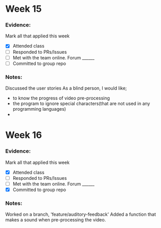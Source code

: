 # Week 15 

### Evidence:
Mark all that applied this week
- [x] Attended class
- [ ] Responded to PRs/Issues
- [ ] Met with the team online. Forum ______
- [ ] Committed to group repo

### Notes:
Discussed the user stories
As a blind person, I would like;
- to know the progress of video pre-processing
- the program to ignore special characters(that are not used in any programming languages)
- 


# Week 16

### Evidence:
Mark all that applied this week
- [x] Attended class
- [ ] Responded to PRs/Issues
- [ ] Met with the team online. Forum ______
- [x] Committed to group repo

### Notes: 
Worked on a branch, 'feature/auditory-feedback'
Added a function that makes a sound when pre-processing the video.